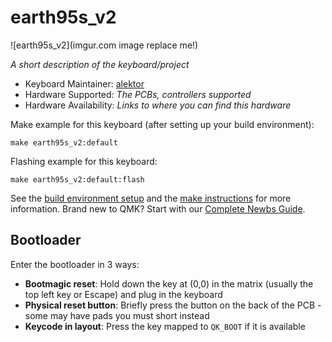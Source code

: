 # earth95s_v2

![earth95s_v2](imgur.com image replace me!)

*A short description of the keyboard/project*

* Keyboard Maintainer: [alektor](https://github.com/alektor)
* Hardware Supported: *The PCBs, controllers supported*
* Hardware Availability: *Links to where you can find this hardware*

Make example for this keyboard (after setting up your build environment):

    make earth95s_v2:default

Flashing example for this keyboard:

    make earth95s_v2:default:flash

See the [build environment setup](https://docs.qmk.fm/#/getting_started_build_tools) and the [make instructions](https://docs.qmk.fm/#/getting_started_make_guide) for more information. Brand new to QMK? Start with our [Complete Newbs Guide](https://docs.qmk.fm/#/newbs).

## Bootloader

Enter the bootloader in 3 ways:

* **Bootmagic reset**: Hold down the key at (0,0) in the matrix (usually the top left key or Escape) and plug in the keyboard
* **Physical reset button**: Briefly press the button on the back of the PCB - some may have pads you must short instead
* **Keycode in layout**: Press the key mapped to `QK_BOOT` if it is available
